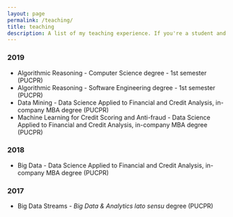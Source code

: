 ```yaml
---
layout: page
permalink: /teaching/
title: teaching
description: A list of my teaching experience. If you're a student and is looking for the actual content, please refer to <a href="https://ava.pucpr.br">Blackboard</a>.
---
```



<h3 class="year">2019</h3>

* Algorithmic Reasoning - Computer Science degree - 1st semester (PUCPR)
* Algorithmic Reasoning - Software Engineering degree - 1st semester (PUCPR)
* Data Mining - Data Science Applied to Financial and Credit Analysis, in-company MBA degree (PUCPR)
* Machine Learning for Credit Scoring and Anti-fraud - Data Science Applied to Financial and Credit Analysis, in-company MBA degree (PUCPR)

<h3 class="year">2018</h3>

* Big Data - Data Science Applied to Financial and Credit Analysis, in-company MBA degree (PUCPR)

<h3 class="year">2017</h3>

* Big Data Streams - *Big Data & Analytics* *lato sensu* degree (PUCPR)